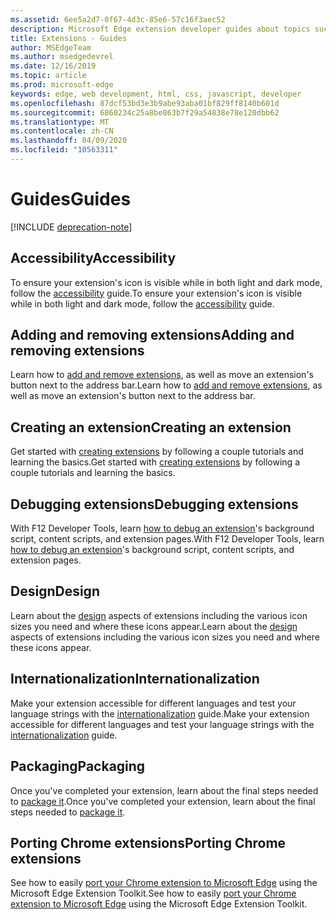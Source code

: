 ```yaml
---
ms.assetid: 6ee5a2d7-0f67-4d3c-85e6-57c16f3aec52
description: Microsoft Edge extension developer guides about topics such as porting Chrome extensions to Microsoft Edge and debugging extensions.
title: Extensions - Guides
author: MSEdgeTeam
ms.author: msedgedevrel
ms.date: 12/16/2019
ms.topic: article
ms.prod: microsoft-edge
keywords: edge, web development, html, css, javascript, developer
ms.openlocfilehash: 87dcf53bd3e3b9abe93aba01bf829ff8140b601d
ms.sourcegitcommit: 6860234c25a8be863b7f29a54838e78e120dbb62
ms.translationtype: MT
ms.contentlocale: zh-CN
ms.lasthandoff: 04/09/2020
ms.locfileid: "10563311"
---
```

# <span data-ttu-id="4372b-104">Guides</span><span class="sxs-lookup"><span data-stu-id="4372b-104">Guides</span></span>  

[!INCLUDE [deprecation-note](includes/deprecation-note.md)]  

## <span data-ttu-id="4372b-105">Accessibility</span><span class="sxs-lookup"><span data-stu-id="4372b-105">Accessibility</span></span>
<span data-ttu-id="4372b-106">To ensure your extension's icon is visible while in both light and dark mode, follow the [accessibility](./guides/accessibility.md) guide.</span><span class="sxs-lookup"><span data-stu-id="4372b-106">To ensure your extension's icon is visible while in both light and dark mode, follow the [accessibility](./guides/accessibility.md) guide.</span></span>

## <span data-ttu-id="4372b-107">Adding and removing extensions</span><span class="sxs-lookup"><span data-stu-id="4372b-107">Adding and removing extensions</span></span>
<span data-ttu-id="4372b-108">Learn how to [add and remove extensions](./guides/adding-and-removing-extensions.md), as well as move an extension's button next to the address bar.</span><span class="sxs-lookup"><span data-stu-id="4372b-108">Learn how to [add and remove extensions](./guides/adding-and-removing-extensions.md), as well as move an extension's button next to the address bar.</span></span>

## <span data-ttu-id="4372b-109">Creating an extension</span><span class="sxs-lookup"><span data-stu-id="4372b-109">Creating an extension</span></span>
<span data-ttu-id="4372b-110">Get started with [creating extensions](./guides/creating-an-extension.md) by following a couple tutorials and learning the basics.</span><span class="sxs-lookup"><span data-stu-id="4372b-110">Get started with [creating extensions](./guides/creating-an-extension.md) by following a couple tutorials and learning the basics.</span></span>

## <span data-ttu-id="4372b-111">Debugging extensions</span><span class="sxs-lookup"><span data-stu-id="4372b-111">Debugging extensions</span></span>
<span data-ttu-id="4372b-112">With F12 Developer Tools, learn [how to debug an extension](./guides/debugging-extensions.md)'s background script, content scripts, and extension pages.</span><span class="sxs-lookup"><span data-stu-id="4372b-112">With F12 Developer Tools, learn [how to debug an extension](./guides/debugging-extensions.md)'s background script, content scripts, and extension pages.</span></span>

## <span data-ttu-id="4372b-113">Design</span><span class="sxs-lookup"><span data-stu-id="4372b-113">Design</span></span>
<span data-ttu-id="4372b-114">Learn about the [design](./guides/design.md) aspects of extensions including the various icon sizes you need and where these icons appear.</span><span class="sxs-lookup"><span data-stu-id="4372b-114">Learn about the [design](./guides/design.md) aspects of extensions including the various icon sizes you need and where these icons appear.</span></span>

## <span data-ttu-id="4372b-115">Internationalization</span><span class="sxs-lookup"><span data-stu-id="4372b-115">Internationalization</span></span>
<span data-ttu-id="4372b-116">Make your extension accessible for different languages and test your language strings with the [internationalization](./guides/internationalization.md) guide.</span><span class="sxs-lookup"><span data-stu-id="4372b-116">Make your extension accessible for different languages and test your language strings with the [internationalization](./guides/internationalization.md) guide.</span></span>

## <span data-ttu-id="4372b-117">Packaging</span><span class="sxs-lookup"><span data-stu-id="4372b-117">Packaging</span></span>
<span data-ttu-id="4372b-118">Once you've completed your extension, learn about the final steps needed to [package it](./guides/packaging.md).</span><span class="sxs-lookup"><span data-stu-id="4372b-118">Once you've completed your extension, learn about the final steps needed to [package it](./guides/packaging.md).</span></span>

## <span data-ttu-id="4372b-119">Porting Chrome extensions</span><span class="sxs-lookup"><span data-stu-id="4372b-119">Porting Chrome extensions</span></span>
<span data-ttu-id="4372b-120">See how to easily [port your Chrome extension to Microsoft Edge](./guides/porting-Chrome-extensions.md) using the Microsoft Edge Extension Toolkit.</span><span class="sxs-lookup"><span data-stu-id="4372b-120">See how to easily [port your Chrome extension to Microsoft Edge](./guides/porting-Chrome-extensions.md) using the Microsoft Edge Extension Toolkit.</span></span>

